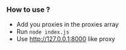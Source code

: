 ### How to use ?

- Add you proxies in the proxies array
- Run `node index.js`
- Use http://127.0.0.1:8000 like proxy
